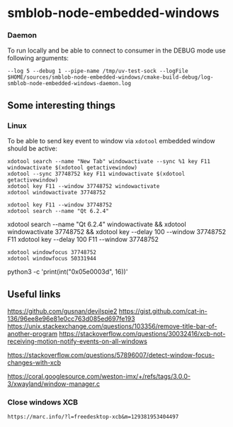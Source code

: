 # smblob-node-embedded-windows


### Daemon

To run locally and be able to connect to consumer in the DEBUG mode use following arguments:

    --log 5 --debug 1 --pipe-name /tmp/uv-test-sock --logFile $HOME/sources/smblob-node-embedded-windows/cmake-build-debug/log-smblob-node-embedded-windows-daemon.log


## Some interesting things

### Linux

To be able to send key event to window via `xdotool` embedded window should be active:

    xdotool search --name "New Tab" windowactivate --sync %1 key F11 windowactivate $(xdotool getactivewindow)
    xdotool --sync 37748752 key F11 windowactivate $(xdotool getactivewindow)
    xdotool key F11 --window 37748752 windowactivate 
    xdotool windowactivate 37748752  

    xdotool key F11 --window 37748752
    xdotool search --name "Qt 6.2.4"

xdotool search --name "Qt 6.2.4" windowactivate && xdotool windowactivate 37748752 && xdotool key --delay 100 --window 37748752 F11
xdotool key --delay 100 F11 --window 37748752

    xdotool windowfocus 37748752
    xdotool windowfocus 50331944

python3 -c 'print(int("0x05e0003d", 16))'

## Useful links
https://github.com/gusnan/devilspie2
https://gist.github.com/cat-in-136/96ee8e96e81e0cc763d085ed697fe193
https://unix.stackexchange.com/questions/103356/remove-title-bar-of-another-program
https://stackoverflow.com/questions/30032416/xcb-not-receiving-motion-notify-events-on-all-windows

https://stackoverflow.com/questions/57896007/detect-window-focus-changes-with-xcb

https://coral.googlesource.com/weston-imx/+/refs/tags/3.0.0-3/xwayland/window-manager.c

### Close windows XCB

    https://marc.info/?l=freedesktop-xcb&m=129381953404497
